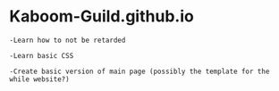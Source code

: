 Kaboom-Guild.github.io
======================

    -Learn how to not be retarded

    -Learn basic CSS

    -Create basic version of main page (possibly the template for the while website?)